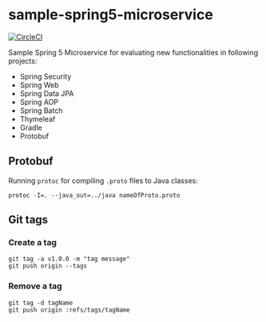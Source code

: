 # sample-spring5-microservice

[![CircleCI](https://circleci.com/gh/rieckpil/sample-spring5-microservice/tree/master.svg?style=svg)](https://circleci.com/gh/rieckpil/sample-spring5-microservice/tree/master)

Sample Spring 5 Microservice for evaluating new functionalities in following projects:

* Spring Security
* Spring Web
* Spring Data JPA
* Spring AOP
* Spring Batch
* Thymeleaf
* Gradle
* Protobuf

## Protobuf

Running `protoc` for compiling `.proto` files to Java classes:

```
protoc -I=. --java_out=../java nameOfProto.proto
```

## Git tags

### Create a tag

```
git tag -a v1.0.0 -m "tag message"
git push origin --tags
```

### Remove a tag

```
git tag -d tagName
git push origin :refs/tags/tagName
```
